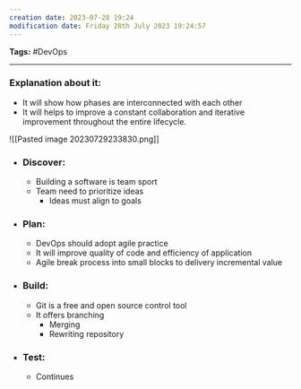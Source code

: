 ```yaml
---
creation date: 2023-07-28 19:24
modification date: Friday 28th July 2023 19:24:57
---
```


**Tags:** #DevOps 

--------------------------------------

### Explanation about it:

* It will show how phases are interconnected with each other
* It will helps to improve a constant collaboration and iterative improvement throughout the entire lifecycle.

![[Pasted image 20230729233830.png]]


* ### Discover:
	* Building a software is team sport
	* Team need to prioritize ideas
		* Ideas must align to goals

* ### Plan:
	* DevOps should adopt agile practice
	* It will improve quality of code and efficiency of application
	* Agile break process into small blocks to delivery incremental value

* ### Build:
	* Git is a free and open source control tool
	* It offers branching
		* Merging
		* Rewriting repository
	
* ### Test:
	* Continues 
